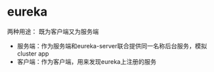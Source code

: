 # eureka

两种用途： 既为客户端又为服务端

* 服务端：作为服务端和eureka-server联合提供同一名称后台服务，模拟cluster app
* 客户端：作为客户端，用来发现eureka上注册的服务